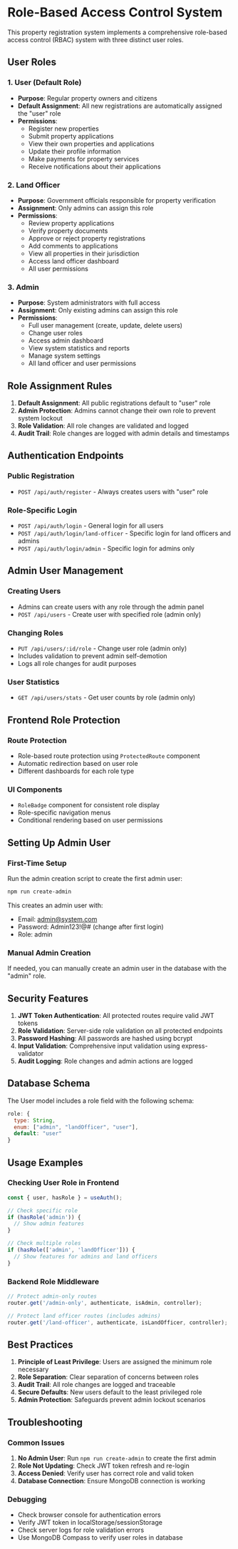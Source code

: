 # Role-Based Access Control System

This property registration system implements a comprehensive role-based access control (RBAC) system with three distinct user roles.

## User Roles

### 1. User (Default Role)
- **Purpose**: Regular property owners and citizens
- **Default Assignment**: All new registrations are automatically assigned the "user" role
- **Permissions**:
  - Register new properties
  - Submit property applications
  - View their own properties and applications
  - Update their profile information
  - Make payments for property services
  - Receive notifications about their applications

### 2. Land Officer
- **Purpose**: Government officials responsible for property verification
- **Assignment**: Only admins can assign this role
- **Permissions**:
  - Review property applications
  - Verify property documents
  - Approve or reject property registrations
  - Add comments to applications
  - View all properties in their jurisdiction
  - Access land officer dashboard
  - All user permissions

### 3. Admin
- **Purpose**: System administrators with full access
- **Assignment**: Only existing admins can assign this role
- **Permissions**:
  - Full user management (create, update, delete users)
  - Change user roles
  - Access admin dashboard
  - View system statistics and reports
  - Manage system settings
  - All land officer and user permissions

## Role Assignment Rules

1. **Default Assignment**: All public registrations default to "user" role
2. **Admin Protection**: Admins cannot change their own role to prevent system lockout
3. **Role Validation**: All role changes are validated and logged
4. **Audit Trail**: Role changes are logged with admin details and timestamps

## Authentication Endpoints

### Public Registration
- `POST /api/auth/register` - Always creates users with "user" role

### Role-Specific Login
- `POST /api/auth/login` - General login for all users
- `POST /api/auth/login/land-officer` - Specific login for land officers and admins
- `POST /api/auth/login/admin` - Specific login for admins only

## Admin User Management

### Creating Users
- Admins can create users with any role through the admin panel
- `POST /api/users` - Create user with specified role (admin only)

### Changing Roles
- `PUT /api/users/:id/role` - Change user role (admin only)
- Includes validation to prevent admin self-demotion
- Logs all role changes for audit purposes

### User Statistics
- `GET /api/users/stats` - Get user counts by role (admin only)

## Frontend Role Protection

### Route Protection
- Role-based route protection using `ProtectedRoute` component
- Automatic redirection based on user role
- Different dashboards for each role type

### UI Components
- `RoleBadge` component for consistent role display
- Role-specific navigation menus
- Conditional rendering based on user permissions

## Setting Up Admin User

### First-Time Setup
Run the admin creation script to create the first admin user:

```bash
npm run create-admin
```

This creates an admin user with:
- Email: admin@system.com
- Password: Admin123!@# (change after first login)
- Role: admin

### Manual Admin Creation
If needed, you can manually create an admin user in the database with the "admin" role.

## Security Features

1. **JWT Token Authentication**: All protected routes require valid JWT tokens
2. **Role Validation**: Server-side role validation on all protected endpoints
3. **Password Hashing**: All passwords are hashed using bcrypt
4. **Input Validation**: Comprehensive input validation using express-validator
5. **Audit Logging**: Role changes and admin actions are logged

## Database Schema

The User model includes a role field with the following schema:

```javascript
role: {
  type: String,
  enum: ["admin", "landOfficer", "user"],
  default: "user"
}
```

## Usage Examples

### Checking User Role in Frontend
```javascript
const { user, hasRole } = useAuth();

// Check specific role
if (hasRole('admin')) {
  // Show admin features
}

// Check multiple roles
if (hasRole(['admin', 'landOfficer'])) {
  // Show features for admins and land officers
}
```

### Backend Role Middleware
```javascript
// Protect admin-only routes
router.get('/admin-only', authenticate, isAdmin, controller);

// Protect land officer routes (includes admins)
router.get('/land-officer', authenticate, isLandOfficer, controller);
```

## Best Practices

1. **Principle of Least Privilege**: Users are assigned the minimum role necessary
2. **Role Separation**: Clear separation of concerns between roles
3. **Audit Trail**: All role changes are logged and traceable
4. **Secure Defaults**: New users default to the least privileged role
5. **Admin Protection**: Safeguards prevent admin lockout scenarios

## Troubleshooting

### Common Issues
1. **No Admin User**: Run `npm run create-admin` to create the first admin
2. **Role Not Updating**: Check JWT token refresh and re-login
3. **Access Denied**: Verify user has correct role and valid token
4. **Database Connection**: Ensure MongoDB connection is working

### Debugging
- Check browser console for authentication errors
- Verify JWT token in localStorage/sessionStorage
- Check server logs for role validation errors
- Use MongoDB Compass to verify user roles in database
